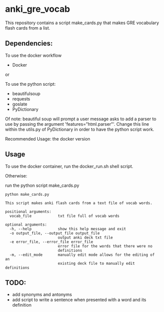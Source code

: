 # anki_gre_vocab

This repository contains a script make_cards.py that makes GRE vocabulary flash cards from a list.

## Dependencies:

To use the docker workflow

- Docker

or

To use the python script:
- beautifulsoup
- requests
- goslate
- PyDictionary

Of note: beautiful soup will prompt a user message asks to add a parser to use by passing the argument 'features="html.parser"'. Change this line within the utils.py of PyDictionary in order to have the python script work.

Recommended Usage: the docker version

## Usage

To use the docker container, run the docker_run.sh shell script.

Otherwise:

run the python script make_cards.py

```
python make_cards.py

This script makes anki flash cards from a text file of vocab words.

positional arguments:
  vocab_file            txt file full of vocab words

optional arguments:
  -h, --help            show this help message and exit
  -o output_file, --output_file output_file
                        output anki deck txt file
  -e error_file, --error_file error_file
                        error file for the words that there were no
                        definitions
  -m, --edit_mode       manually edit mode allows for the editing of an
                        existing deck file to manually edit definitions
```

## TODO:  
 - add synonyms and antonyms
 - add script to write a sentence when presented with a word and its definition
